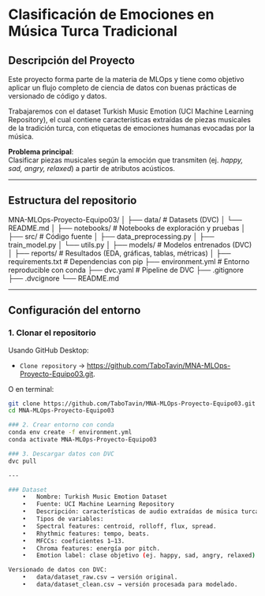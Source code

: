 # Clasificación de Emociones en Música Turca Tradicional

## Descripción del Proyecto
Este proyecto forma parte de la materia de MLOps y tiene como objetivo aplicar un flujo completo de ciencia de datos con buenas prácticas de versionado de código y datos.

Trabajaremos con el dataset Turkish Music Emotion (UCI Machine Learning Repository), el cual contiene características extraídas de piezas musicales de la tradición turca, con etiquetas de emociones humanas evocadas por la música.  

**Problema principal**:  
Clasificar piezas musicales según la emoción que transmiten (ej. *happy, sad, angry, relaxed*) a partir de atributos acústicos.

---

## Estructura del repositorio

MNA-MLOps-Proyecto-Equipo03/
│
├── data/                # Datasets (DVC)
│   └── README.md
│
├── notebooks/            # Notebooks de exploración y pruebas
│
├── src/                  # Código fuente
│   ├── data_preprocessing.py
│   ├── train_model.py
│   └── utils.py
│
├── models/               # Modelos entrenados (DVC)
│
├── reports/              # Resultados (EDA, gráficas, tablas, métricas)
│
├── requirements.txt      # Dependencias con pip
├── environment.yml       # Entorno reproducible con conda
├── dvc.yaml              # Pipeline de DVC 
├── .gitignore
├── .dvcignore
└── README.md

---

## Configuración del entorno

### 1. Clonar el repositorio
Usando GitHub Desktop:  
- `Clone repository` → https://github.com/TaboTavin/MNA-MLOps-Proyecto-Equipo03.git.

O en terminal:  
```bash
git clone https://github.com/TaboTavin/MNA-MLOps-Proyecto-Equipo03.git
cd MNA-MLOps-Proyecto-Equipo03

### 2. Crear entorno con conda
conda env create -f environment.yml
conda activate MNA-MLOps-Proyecto-Equipo03

### 3. Descargar datos con DVC
dvc pull

---

### Dataset
	•	Nombre: Turkish Music Emotion Dataset
	•	Fuente: UCI Machine Learning Repository
	•	Descripción: características de audio extraídas de música turca tradicional.
	•	Tipos de variables:
	•	Spectral features: centroid, rolloff, flux, spread.
	•	Rhythmic features: tempo, beats.
	•	MFCCs: coeficientes 1–13.
	•	Chroma features: energía por pitch.
	•	Emotion label: clase objetivo (ej. happy, sad, angry, relaxed).

Versionado de datos con DVC:
	•	data/dataset_raw.csv → versión original.
	•	data/dataset_clean.csv → versión procesada para modelado.
